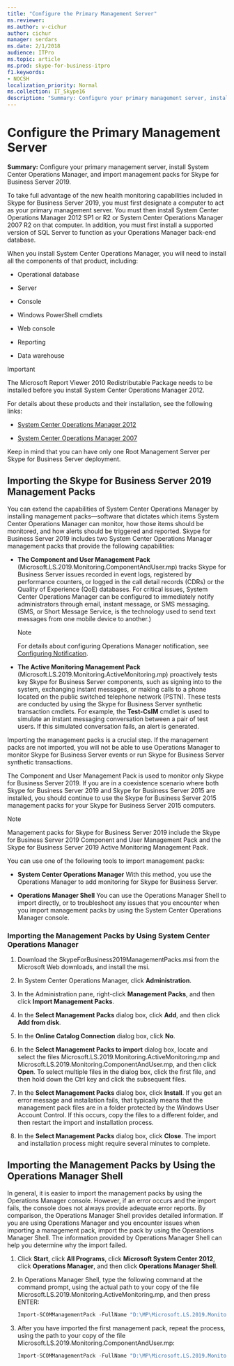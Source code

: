 ```yaml
---
title: "Configure the Primary Management Server"
ms.reviewer: 
ms.author: v-cichur
author: cichur
manager: serdars
ms.date: 2/1/2018
audience: ITPro
ms.topic: article
ms.prod: skype-for-business-itpro
f1.keywords:
- NOCSH
localization_priority: Normal
ms.collection: IT_Skype16
description: "Summary: Configure your primary management server, install System Center Operations Manager, and import management packs for Skype for Business Server 2019."
---
```


# Configure the Primary Management Server

**Summary:** Configure your primary management server, install System Center Operations Manager, and import management packs for Skype for Business Server 2019.

To take full advantage of the new health monitoring capabilities included in Skype for Business Server 2019, you must first designate a computer to act as your primary management server. You must then install System Center Operations Manager 2012 SP1 or R2 or System Center Operations Manager 2007 R2 on that computer. In addition, you must first install a supported version of SQL Server to function as your Operations Manager back-end database.

When you install System Center Operations Manager, you will need to install all the components of that product, including:

- Operational database

- Server

- Console

- Windows PowerShell cmdlets

- Web console

- Reporting

- Data warehouse

> [!IMPORTANT]
> The Microsoft Report Viewer 2010 Redistributable Package needs to be installed before you install System Center Operations Manager 2012.

For details about these products and their installation, see the following links:

- [System Center Operations Manager 2012](/previous-versions/system-center/system-center-2012-R2/hh205987(v=sc.12))

- [System Center Operations Manager 2007](https://technet.microsoft.com/library/bb735860.aspx)

Keep in mind that you can have only one Root Management Server per Skype for Business Server deployment.

## Importing the Skype for Business Server 2019 Management Packs

You can extend the capabilities of System Center Operations Manager by installing management packs—software that dictates which items System Center Operations Manager can monitor, how those items should be monitored, and how alerts should be triggered and reported. Skype for Business Server 2019 includes two System Center Operations Manager management packs that provide the following capabilities:

- **The Component and User Management Pack** (Microsoft.LS.2019.Monitoring.ComponentAndUser.mp) tracks Skype for Business Server issues recorded in event logs, registered by performance counters, or logged in the call detail records (CDRs) or the Quality of Experience (QoE) databases. For critical issues, System Center Operations Manager can be configured to immediately notify administrators through email, instant message, or SMS messaging. (SMS, or Short Message Service, is the technology used to send text messages from one mobile device to another.)

    > [!NOTE]
    >  For details about configuring Operations Manager notification, see [Configuring Notification](/previous-versions/system-center/operations-manager-2007-r2/dd440890(v=technet.10)).

- **The Active Monitoring Management Pack** (Microsoft.LS.2019.Monitoring.ActiveMonitoring.mp) proactively tests key Skype for Business Server components, such as signing into to the system, exchanging instant messages, or making calls to a phone located on the public switched telephone network (PSTN). These tests are conducted by using the Skype for Business Server synthetic transaction cmdlets. For example, the **Test-CsIM** cmdlet is used to simulate an instant messaging conversation between a pair of test users. If this simulated conversation fails, an alert is generated.

Importing the management packs is a crucial step. If the management packs are not imported, you will not be able to use Operations Manager to monitor Skype for Business Server events or run Skype for Business Server synthetic transactions.

The Component and User Management Pack is used to monitor only Skype for Business Server 2019. If you are in a coexistence scenario where both Skype for Business Server 2019 and Skype for Business Server 2015 are installed, you should continue to use the Skype for Business Server 2015 management packs for your Skype for Business Server 2015 computers.

> [!NOTE]
> Management packs for Skype for Business Server 2019 include the Skype for Business Server 2019 Component and User Management Pack and the Skype for Business Server 2019 Active Monitoring Management Pack.

You can use one of the following tools to import management packs:

- **System Center Operations Manager** With this method, you use the Operations Manager to add monitoring for Skype for Business Server.

- **Operations Manager Shell** You can use the Operations Manager Shell to import directly, or to troubleshoot any issues that you encounter when you import management packs by using the System Center Operations Manager console.

### Importing the Management Packs by Using System Center Operations Manager

1. Download the SkypeForBusiness2019ManagementPacks.msi from the Microsoft Web downloads, and install the msi.

2. In System Center Operations Manager, click **Administration**.

3. In the Administration pane, right-click **Management Packs**, and then click **Import Management Packs**.

4. In the **Select Management Packs** dialog box, click **Add**, and then click **Add from disk**.

5. In the **Online Catalog Connection** dialog box, click **No**.

6. In the **Select Management Packs to import** dialog box, locate and select the files Microsoft.LS.2019.Monitoring.ActiveMonitoring.mp and Microsoft.LS.2019.Monitoring.ComponentAndUser.mp, and then click **Open**. To select multiple files in the dialog box, click the first file, and then hold down the Ctrl key and click the subsequent files.

7. In the **Select Management Packs** dialog box, click **Install**. If you get an error message and installation fails, that typically means that the management pack files are in a folder protected by the Windows User Account Control. If this occurs, copy the files to a different folder, and then restart the import and installation process.

8. In the **Select Management Packs** dialog box, click **Close**. The import and installation process might require several minutes to complete.

## Importing the Management Packs by Using the Operations Manager Shell

In general, it is easier to import the management packs by using the Operations Manager console. However, if an error occurs and the import fails, the console does not always provide adequate error reports. By comparison, the Operations Manager Shell provides detailed information. If you are using Operations Manager and you encounter issues when importing a management pack, import the pack by using the Operations Manager Shell. The information provided by Operations Manager Shell can help you determine why the import failed.

1. Click **Start**, click **All Programs**, click **Microsoft System Center 2012**, click **Operations Manager**, and then click **Operations Manager Shell**.

2. In Operations Manager Shell, type the following command at the command prompt, using the actual path to your copy of the file Microsoft.LS.2019.Monitoring.ActiveMonitoring.mp, and then press ENTER:

   ```PowerShell
   Import-SCOMManagementPack -FullName "D:\MP\Microsoft.LS.2019.Monitoring.ActiveMonitoring.mp"
   ```

3. After you have imported the first management pack, repeat the process, using the path to your copy of the file Microsoft.LS.2019.Monitoring.ComponentAndUser.mp:

   ```PowerShell
   Import-SCOMManagementPack -FullName "D:\MP\Microsoft.LS.2019.Monitoring.ComponentAndUser.mp"
   ```